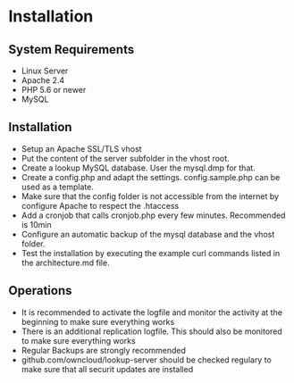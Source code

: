 # Installation

## System Requirements
* Linux Server
* Apache 2.4
* PHP 5.6 or newer
* MySQL

## Installation
* Setup an Apache SSL/TLS vhost
* Put the content of the server subfolder in the vhost root.
* Create a lookup MySQL database. User the mysql.dmp for that.
* Create a config.php and adapt the settings. config.sample.php can be used as a template.
* Make sure that the config folder is not accessible from the internet by configure Apache to respect the .htaccess
* Add a cronjob that calls cronjob.php every few minutes. Recommended is 10min
* Configure an automatic backup of the mysql database and the vhost folder.
* Test the installation by executing the example curl commands listed in the architecture.md file.



## Operations
* It is recommended to activate the logfile and monitor the activity at the beginning to make sure everything works
* There is an additional replication logfile. This should also be monitored to make sure everything works
* Regular Backups are strongly recommended
* github.com/owncloud/lookup-server should be checked regulary to make sure that all securit updates are installed
